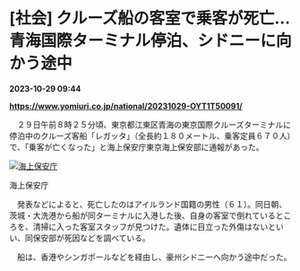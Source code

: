 # [社会] クルーズ船の客室で乗客が死亡…青海国際ターミナル停泊、シドニーに向かう途中

**2023-10-29 09:44**

**https://www.yomiuri.co.jp/national/20231029-OYT1T50091/**

　２９日午前８時２５分頃、東京都江東区青海の東京国際クルーズターミナルに停泊中のクルーズ客船「レガッタ」（全長約１８０メートル、乗客定員６７０人）で、「乗客が亡くなった」と海上保安庁東京海上保安部に通報があった。

[![海上保安庁](https://www.yomiuri.co.jp/media/2023/10/20231029-OYT1I50075-1.jpg)](https://www.yomiuri.co.jp/pluralphoto/20231029-OYT1I50075/)

海上保安庁

　発表などによると、死亡したのはアイルランド国籍の男性（６１）。同日朝、茨城・大洗港から船が同ターミナルに入港した後、自身の客室で倒れているところを、清掃に入った客室スタッフが見つけた。遺体に目立った外傷はないといい、同保安部が死因などを調べている。

　船は、香港やシンガポールなどを経由し、豪州シドニーへ向かう途中だった。